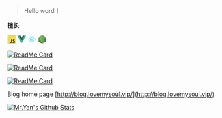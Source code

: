 > Hello word！

**擅长:**  

<code><img height="20" src="https://raw.githubusercontent.com/github/explore/80688e429a7d4ef2fca1e82350fe8e3517d3494d/topics/javascript/javascript.png"></code>
<code><img height="20" src="https://raw.githubusercontent.com/github/explore/80688e429a7d4ef2fca1e82350fe8e3517d3494d/topics/vue/vue.png"></code>
<code><img height="20" src="https://raw.githubusercontent.com/github/explore/80688e429a7d4ef2fca1e82350fe8e3517d3494d/topics/react/react.png"></code>
<code><img height="20" src="https://raw.githubusercontent.com/github/explore/80688e429a7d4ef2fca1e82350fe8e3517d3494d/topics/nodejs/nodejs.png"></code>


[![ReadMe Card](https://github-readme-stats.vercel.app/api/pin/?username=CrazyMrYan&repo=online-unzip&show_owner=true)](https://github.com/CrazyMrYan/online-unzip)

[![ReadMe Card](https://github-readme-stats.vercel.app/api/pin/?username=CrazyMrYan&repo=vue-tree-color&show_owner=true)](https://github.com/CrazyMrYan/vue-tree-color)


[![ReadMe Card](https://github-readme-stats.vercel.app/api/pin/?username=CrazyMrYan&repo=blog&show_owner=true)](https://github.com/CrazyMrYan/blog)


Blog home page [http://blog.lovemysoul.vip/](http://blog.lovemysoul.vip/)


[![Mr.Yan's Github Stats](https://github-readme-stats.vercel.app/api?username=CrazyMrYan&count_private=true&show_icons=true&theme=merko&include_all_commits=true)](https://github.com/CrazyMrYan)
